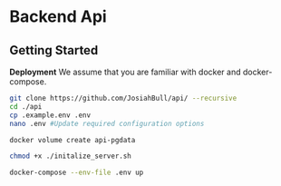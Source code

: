 # Backend Api

## Getting Started

**Deployment**
We assume that you are familiar with docker and docker-compose.
```sh
git clone https://github.com/JosiahBull/api/ --recursive
cd ./api
cp .example.env .env
nano .env #Update required configuration options

docker volume create api-pgdata

chmod +x ./initalize_server.sh

docker-compose --env-file .env up
```